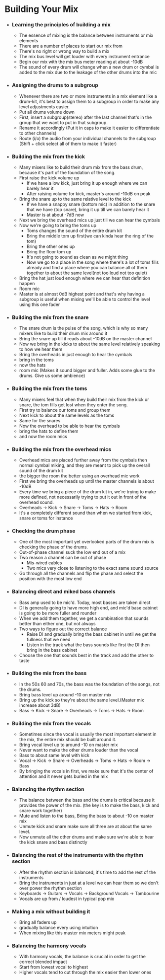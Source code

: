 # Building Your Mix

* ### Learning the principles of building a mix
  * The essence of mixing is the balance between instruments or mix elements
  * There are a number of places to start our mix from
  * There's no right or wrong way to build a mix
  * The mix bus level will get louder with every instrument entrance
  * Begin our mix with the mix bus meter reading at about -10dB
  * The sound of every drum will change when a new drum or cymbal is added to the mix due to the leakage of the other drums into the mic

* ### Assigning the drums to a subgroup
  * Whenever there are two or more instruments in a mix element like a drum-kit, it's best to assign them to a subgroup in order to make any level adjustments easier.
  * Put all drums volume down
  * First, insert a subgroup(stereo) after the last channel that's in the group that we want to put in that subgroup.
  * Rename it accordingly (Put it in caps to make it easier to differentiate to other channels)
  * Route (i/o) the audio from your individual channels to the subgroup (Shift + click select all of them to make it faster)  

* ### Building the mix from the kick
  * Many mixers like to build their drum mix from the bass drum, because it's part of the foundation of the song.
  * First raise the kick volume up
    * If we have a low kick, just bring it up enough where we can barely hear it
    * After raising volume for kick, master's around -10dB on peak
  * Bring the snare up to the same relative level to the kick
    * If we have a snappy snare (bottom mic) in addition to the snare that we have (top snare), bring it up till we can barely hear it
    * Master is at about -7dB now
  * Next we bring the overhead mics up just till we can hear the cymbals
  * Now we're going to bring the toms up
    * Toms changes the sound of the entire drum kit
    * Bring the middle tom up first(we can kinda hear the ring of the tom)
    * Bring the other ones up
    * Bring the floor tom up
    * It's not going to sound as clean as we might thing
    * Now we go to a place in the song where there's a lot of toms fills already and find a place where you can balance all of them together to about the same level(not too loud not too quiet)
  * Bring the hat just loud enough where we can hear that definition happen
  * Room mic
  * Master is at almost 0dB highest point and that's why having a subgroup is useful when mixing we'll be able to control the level using this one fader

* ### Building the mix from the snare
  * The snare drum is the pulse of the song, which is why so many mixers like to build their drum mix around it
  * Bring the snare up till it reads about -10dB on the master channel
  * Now we bring in the kicks to about the same level relatively speaking to how we hear them
  * Bring the overheads in just enough to hear the cymbals
  * bring in the toms
  * now the hats
  * room mic (Makes it sound bigger and fuller. Adds some glue to the drums. Give us some ambience)

* ### Building the mix from the toms
  * Many mixers feel that when they build their mix from the kick or snare, the tom fills get lost when they enter the song.
  * First try to balance our toms and group them
  * Next kick to about the same levels as the toms
  * Same for the snares
  * Now the overhead to be able to hear the cymbals
  * bring the hats to define them
  * and now the room mics

* ### Building the mix from the overhead mics
  * Overhead mics are placed further away from the cymbals then normal cymbal miking, and they are meant to pick up the overall sound of the drum kit
  * the bigger the room the better using an overhead mic work
  * First we bring the overheads up until the master channels is about -10dB
  * Every time we bring a piece of the drum kit in, we're trying to make more defined, not necessarily trying to put it out in front of the overhead sound.
  * Overheads -> Kick -> Snare -> Toms -> Hats -> Room
  * It's a completely different sound than when we started from kick, snare or toms for instance

* ### Checking the drum phase
  * One of the most important yet overlooked parts of the drum mix is checking the phase of the drums.
  * Out-of-phase channel suck the low end out of a mix
  * Two reason a channel can be out of phase
    * Mis-wired cables
    * Two mics very close to listening to the exact same sound source
  * Go through all the channels and flip the phase and select the position with the most low end

* ### Balancing direct and miked bass channels
  * Bass amp used to be mic'd. Today, most basses are taken direct
  * DI is generally going to have more high end, and mic'd base cabinet is going to be more fuller and rounder
  * When we add them together, we get a combination that sounds better than either one, but not always
  * Two ways to figure out the correct balance
    * Raise DI and gradually bring the bass cabinet in until we get the fullness that we need
    * Listen in the track what the bass sounds like first the DI then bring in the bass cabinet
  * Choose the one that sounds best in the track and add the other to taste

* ### Building the mix from the bass
  * In the 50s 60 and 70s, the bass was the foundation of the songs, not the drums.
  * Bring bass level up around -10 on master mix
  * Bring up the kick so they're about the same level.(Master mix increase about 3dB)
  * Bass -> Kick -> Snare -> Overheads -> Toms -> Hats -> Room

* ### Building the mix from the vocals
  * Sometimes since the vocal is usually the most important element in the mix, the entire mix should be built around it.
  * Bring vocal level up to around -10 on master mix
  * Never want to make the other drums louder than the vocal
  * Bass to about same level with kick
  * Vocal -> Kick -> Snare -> Overheads -> Toms -> Hats -> Room -> Bass
  * By bringing the vocals in first, we make sure that it's the center of attention and it never gets buried in the mix

* ### Balancing the rhythm section
  * The balance between the bass and the drums is critical because it provides the power of the mix. (the key is to make the bass, kick and snare work together)
  * Mute and listen to the bass, Bring the bass to about -10 on master mix
  * Unmute kick and snare make sure all three are at about the same level.
  * Now unmute all the other drums and make sure we're able to hear the kick snare and bass distinctly

* ### Balancing the rest of the instruments with the rhythm section
  * After the rhythm section is balanced, it's time to add the rest of the instruments
  * Bring the instruments in just at a level we can hear them so we don't over power the rhythm section
  * Keyboards -> Guitars -> Vocals -> Background Vocals -> Tambourine
  * Vocals are up from / loudest in typical pop mix

* ### Making a mix without building it
  * Bring all faders up
  * gradually balance every using intuition
  * When mixing like this master mix meters might peak

* ### Balancing the harmony vocals
  * With harmony vocals, the balance is crucial in order to get the correct blended impact
  * Start from lowest vocal to highest
  * Higher vocals tend to cut through the mix easier then lower ones
